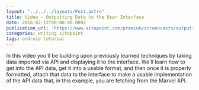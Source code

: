 ```yaml
---
layout: "../../../layouts/Post.astro"
title: Video - Outputting Data to the User Interface
date: 2016-02-12T00:00:00.000Z
publication_url: 'https://www.sitepoint.com/premium/screencasts/outputting-data-to-your-android-app-s-user-interface'
categories: writing sitepoint
tags: android tutorial
---
```


In this video you'll be building upon previously learned techniques by taking data imported via API and displaying it to the interface. We'll learn how to get into the API data, get it into a usable format, and then once it is properly formatted, attach that data to the interface to make a usable implementation of the API data that, in this example, you are fetching from the Marvel API.
